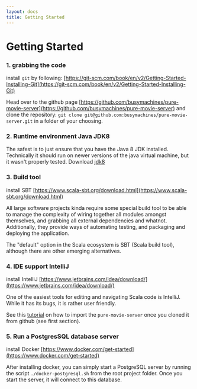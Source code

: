 ```yaml
---
layout: docs
title: Getting Started
---
```


# Getting Started

### 1. grabbing the code

install `git`  by following:
[https://git-scm.com/book/en/v2/Getting-Started-Installing-Git](https://git-scm.com/book/en/v2/Getting-Started-Installing-Git)

Head over to the github page [https://github.com/busymachines/pure-movie-server](https://github.com/busymachines/pure-movie-server) and clone the repository:
`git clone git@github.com:busymachines/pure-movie-server.git` in a folder of your choosing.

### 2. Runtime environment Java JDK8

The safest is to just ensure that you have the Java 8 JDK installed. Technically it should run on newer versions of the java virtual machine, but it wasn't properly tested.
Download [jdk8](https://www.oracle.com/technetwork/java/javase/downloads/jdk8-downloads-2133151.html)

### 3. Build tool
install SBT [https://www.scala-sbt.org/download.html](https://www.scala-sbt.org/download.html)

All large software projects kinda require some special build tool to be able to manage the complexity of wiring together all modules amongst themselves, and grabbing all external dependencies and whatnot. Additionally, they provide ways of automating testing, and packaging and deploying the application.

The "default" option in the Scala ecosystem is SBT (Scala build tool), although there are other emerging alternatives.

### 4. IDE support IntelliJ

install IntelliJ [https://www.jetbrains.com/idea/download/](https://www.jetbrains.com/idea/download/)

One of the easiest tools for editing and navigating Scala code is IntelliJ. While it has its bugs, it is rather user friendly.

See this [tutorial]() on how to import the `pure-movie-server` once you cloned it from github (see first section).

### 5. Run a PostgresSQL database server

install Docker [https://www.docker.com/get-started](https://www.docker.com/get-started)

After installing docker, you can simply start a PostgreSQL server by running the script `./docker-postgresql.sh` from the root project folder. Once you start the server, it will connect to this database.

